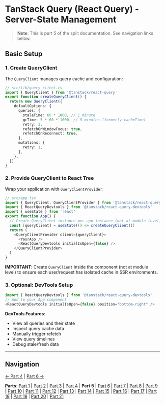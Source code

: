 # TanStack Query (React Query) - Server-State Management

> **Note**: This is part 5 of the split documentation. See navigation links below.


## Basic Setup

### 1. Create QueryClient
The `QueryClient` manages query cache and configuration:
```typescript
// src/lib/query-client.ts
import { QueryClient } from '@tanstack/react-query'
export function createQueryClient() {
  return new QueryClient({
    defaultOptions: {
      queries: {
        staleTime: 60 * 1000, // 1 minute
        gcTime: 5 * 60 * 1000, // 5 minutes (formerly cacheTime)
        retry: 3,
        refetchOnWindowFocus: true,
        refetchOnReconnect: true,
      },
      mutations: {
        retry: 1,
      },
    },
  })
}
```

### 2. Provide QueryClient to React Tree
Wrap your application with `QueryClientProvider`:
```typescript
// src/app.tsx
import { QueryClient, QueryClientProvider } from '@tanstack/react-query'
import { ReactQueryDevtools } from '@tanstack/react-query-devtools'
import { useState } from 'react'
export function App() {
  // Create QueryClient instance per app instance (not at module level)
  const [queryClient] = useState(() => createQueryClient())
  return (
    <QueryClientProvider client={queryClient}>
      <YourApp />
      <ReactQueryDevtools initialIsOpen={false} />
    </QueryClientProvider>
  )
}
```
**IMPORTANT**: Create `QueryClient` inside the component (not at module level) to ensure each user/request has isolated cache in SSR environments.

### 3. Optional: DevTools Setup
```typescript
import { ReactQueryDevtools } from '@tanstack/react-query-devtools'
// Add to your App component
<ReactQueryDevtools initialIsOpen={false} position="bottom-right" />
```
**DevTools Features**:
- View all queries and their state
- Inspect query cache data
- Manually trigger refetch
- View query timelines
- Debug stale/fresh data
---


## Navigation

[← Part 4](./04-installation.md) | [Part 6 →](./06-core-concepts.md)


**Parts**: [Part 1](./01-start.md) | [Part 2](./02-overview.md) | [Part 3](./03-why-tanstack-query-for-omnera.md) | [Part 4](./04-installation.md) | **Part 5** | [Part 6](./06-core-concepts.md) | [Part 7](./07-usequery-hook.md) | [Part 8](./08-integration-with-effectts.md) | [Part 9](./09-usemutation-hook.md) | [Part 10](./10-usequeries-hook.md) | [Part 11](./11-useinfinitequery-hook.md) | [Part 12](./12-server-side-rendering-ssr-with-hono.md) | [Part 13](./13-integration-with-better-auth.md) | [Part 14](./14-advanced-patterns.md) | [Part 15](./15-testing-with-tanstack-query.md) | [Part 16](./16-best-practices.md) | [Part 17](./17-common-pitfalls-to-avoid.md) | [Part 18](./18-performance-optimization.md) | [Part 19](./19-devtools.md) | [Part 20](./20-summary.md) | [Part 21](./21-references.md)